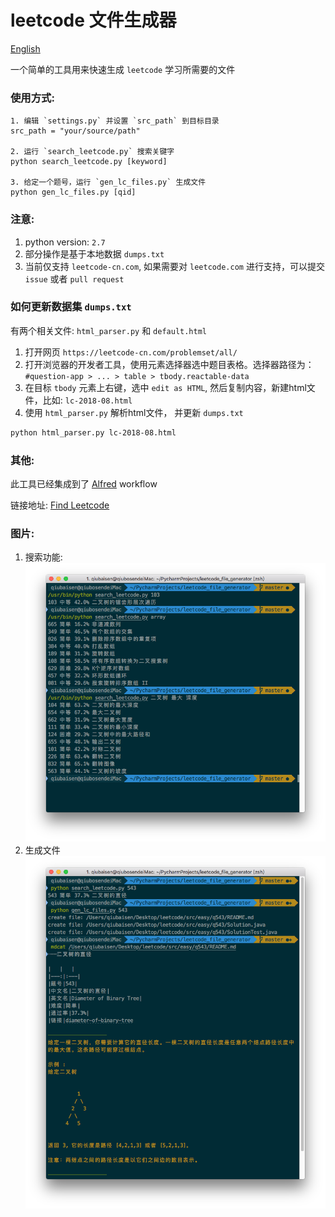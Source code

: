 # leetcode 文件生成器
[English](README.md)

一个简单的工具用来快速生成 `leetcode` 学习所需要的文件

### 使用方式:
```
1. 编辑 `settings.py` 并设置 `src_path` 到目标目录
src_path = "your/source/path"

2. 运行 `search_leetcode.py` 搜索关键字
python search_leetcode.py [keyword]

3. 给定一个题号，运行 `gen_lc_files.py` 生成文件
python gen_lc_files.py [qid]
``` 
### 注意:
1. python version: `2.7`
2. 部分操作是基于本地数据 `dumps.txt`
3. 当前仅支持 `leetcode-cn.com`, 如果需要对 `leetcode.com` 进行支持，可以提交 `issue` 或者 `pull request`

### 如何更新数据集 `dumps.txt`
有两个相关文件: `html_parser.py` 和 `default.html`
1. 打开网页 `https://leetcode-cn.com/problemset/all/`
2. 打开浏览器的开发者工具，使用元素选择器选中题目表格。选择器路径为：`#question-app > ... > table > tbody.reactable-data`
3. 在目标 `tbody` 元素上右键，选中 `edit as HTML`, 然后复制内容，新建html文件，比如: `lc-2018-08.html`
4. 使用 `html_parser.py` 解析html文件， 并更新 `dumps.txt`
```bash
python html_parser.py lc-2018-08.html
```

### 其他:
此工具已经集成到了 [Alfred](https://www.alfredapp.com) workflow

链接地址: [Find Leetcode](https://github.com/qbosen/Alfred-WorkFlow/tree/master/FindLeetCode)

### 图片:
1. 搜索功能:
![](pic/search.png)
2. 生成文件
![](pic/gen_file.png)
